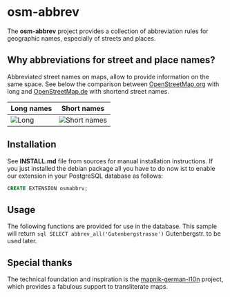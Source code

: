 #  osm-abbrev

The **osm-abbrev** project provides a collection of abbreviation rules for geographic names, especially of streets and places.

## Why abbreviations for street and place names?

Abbreviated street names on maps, allow to provide information on the same space. See below the comparison between [OpenStreetMap.org](www.OpenStreetMap.org) with long and [OpenStreetMap.de](www.OpenStreetMap.de/karte.html) with shortend street names.

| Long names | Short names |
| --- | --- |
| ![Long](https://b.tile.openstreetmap.org/16/34123/23067.png)| ![Short names](https://b.tile.openstreetmap.de/16/34123/23067.png) |

## Installation

See **INSTALL.md** file from sources for manual installation instructions.
If you just installed the debian package all you have to do now ist to enable
our extension in your PostgreSQL database as follows:

```sql
CREATE EXTENSION osmabbrv;
```

## Usage

The following functions are provided for use in the database. This sample will return ```sql SELECT abbrev_all('Gutenbergstrasse')``` Gutenbergstr. to be used later.

## Special thanks

The technical foundation and inspiration is the [mapnik-german-l10n](https://github.com/giggls/mapnik-german-l10n) project, which provides a fabulous support to transliterate maps.

